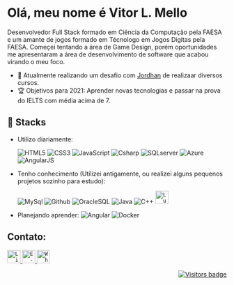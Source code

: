 # Olá, meu nome é Vitor L. Mello

Desenvolvedor Full Stack formado em Ciência da Computação pela FAESA e um amante de jogos formado em Técnologo em Jogos Digitas pela FAESA. Começei tentando a área de Game Design, porém oportunidades me apresentaram a área de desenvolvimento de software que acabou virando o meu foco.

- 🌱 Atualmente realizando um desafio com [Jordhan](https://github.com/JordhanFelix) de realizaar diversos cursos.
- :trophy: Objetivos para 2021:  Aprender novas tecnologias e passar na prova do IELTS com média acima de 7.

## :wrench: Stacks

* Utilizo diariamente:

   ![HTML5](https://img.icons8.com/color/30/html-5.png) ![CSS3](https://img.icons8.com/color/30/css3.png) ![JavaScript](https://img.icons8.com/color/30/javascript.png) ![Csharp](https://img.icons8.com/color/30/000000/c-sharp-logo.png) ![SQLserver](https://img.icons8.com/color/30/000000/microsoft-sql-server.png) ![Azure](https://img.icons8.com/color/30/000000/azure-1.png) ![AngularJS](https://img.icons8.com/color/30/angularjs.png)
   
* Tenho conhecimento (Utilizei antigamente, ou realizei alguns pequenos projetos sozinho para estudo): 
   
   ![MySql](https://img.icons8.com/metro/30/000000/mysql.png) ![Github](https://img.icons8.com/material-outlined/30/github.png) ![OracleSQL](https://img.icons8.com/plasticine/30/000000/oracle-pl-sql--v3.png) ![Java](https://img.icons8.com/dusk/30/000000/java-coffee-cup-logo.png) ![C++](https://img.icons8.com/color/30/000000/c-plus-plus-logo.png)
   <code><img height="30" src="https://en.wikipedia.org/wiki/Lua_(programming_language)#/media/File:Lua-Logo.svg" alt="Lua"/></code>

* Planejando aprender:
  ![Angular](https://cdn.icon-icons.com/icons2/2699/PNG/32/angular_logo_icon_169595.png) ![Docker](https://img.icons8.com/dusk/30/000000/docker.png)

## Contato:
<a href="https://www.linkedin.com/in/vitorlmello/">
  <code><img alt="LinkedIn" width="30" src="https://cdn.worldvectorlogo.com/logos/linkedin-icon-2.svg" /></code>
</a>

<a href="mailto:vitorlmello5@gmail.com">
  <code><img alt="E-mail" width="30" src="https://www.flaticon.com/svg/static/icons/svg/732/732200.svg" /></code>
</a>

<a href="https://wa.me/5527992682417">
  <code><img alt="Whatsapp" width="30" src="https://cdn.worldvectorlogo.com/logos/whatsapp-symbol.svg" /></code>
</a>

<p align="right">
  <a href="https://badges.pufler.dev">
      <img src="https://badges.pufler.dev/visits/vitorlmello/vitorlmello" alt="Visitors badge" />
   </a>
</p>
